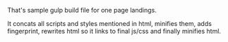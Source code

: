 That's sample gulp build file for one page landings.

It concats all scripts and styles mentioned in html, minifies them, adds fingerprint, rewrites html so it links to
final js/css and finally minifies html.